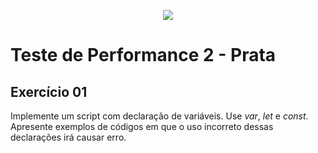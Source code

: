 <p align="center">
    <img src="https://www.infnet.edu.br/infnet/wp-content/themes/infnet.homepage//assets/img/LogoInfnetRodape.png"/>
</p>

# Teste de Performance 2 - Prata

## Exercício 01

Implemente um script com declaração de variáveis. Use _var_, _let_ e _const_. Apresente exemplos de códigos em que o uso incorreto dessas declarações irá causar erro.
